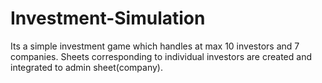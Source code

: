# Investment-Simulation
Its a simple investment game which handles at max 10 investors and 7 companies. Sheets corresponding to individual investors are created and integrated to admin sheet(company).
